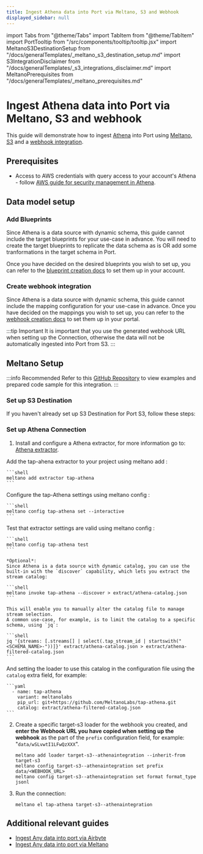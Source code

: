 ```yaml
---
title: Ingest Athena data into Port via Meltano, S3 and Webhook
displayed_sidebar: null
---
```


import Tabs from "@theme/Tabs"
import TabItem from "@theme/TabItem"
import PortTooltip from "/src/components/tooltip/tooltip.jsx"
import MeltanoS3DestinationSetup from "/docs/generalTemplates/_meltano_s3_destination_setup.md"
import S3IntegrationDisclaimer from "/docs/generalTemplates/_s3_integrations_disclaimer.md"
import MeltanoPrerequisites from "/docs/generalTemplates/_meltano_prerequisites.md"

# Ingest Athena data into Port via Meltano, S3 and webhook

This guide will demonstrate how to ingest [Athena](https://aws.amazon.com/athena/) into Port using [Meltano](https://meltano.com/), [S3](https://aws.amazon.com/s3/) and a [webhook integration](https://docs.port.io/build-your-software-catalog/custom-integration/webhook/).

<S3IntegrationDisclaimer/>

## Prerequisites

<MeltanoPrerequisites/>

- Access to AWS credentials with query access to your account's Athena - follow [AWS guide for security management in Athena](https://docs.aws.amazon.com/athena/latest/ug/security-iam-athena.html).

## Data model setup

### Add Blueprints

Since Athena is a data source with dynamic schema, this guide cannot include the target blueprints for your use-case in advance.
You will need to create the target blueprints to replicate the data schema as is OR add some tranformations in the target schema in Port.

Once you have decided on the desired blueprints you wish to set up, you can refer to the [blueprint creation docs](https://docs.port.io/build-your-software-catalog/customize-integrations/configure-data-model/setup-blueprint/?definition=ui) to set them up in your account.

### Create webhook integration

Since Athena is a data source with dynamic schema, this guide cannot include the mapping configuration for your use-case in advance.
Once you have decided on the mappings you wish to set up, you can refer to the [webhook creation docs](https://docs.port.io/build-your-software-catalog/custom-integration/webhook/) to set them up in your portal.

:::tip Important
It is important that you use the generated webhook URL when setting up the Connection, otherwise the data will not be automatically ingested into Port from S3.
:::

## Meltano Setup

:::info Recommended
Refer to this [GitHub Repository](https://github.com/port-experimental/meltano-integration-examples) to view examples and prepared code sample for this integration.
:::

### Set up S3 Destination

If you haven't already set up S3 Destination for Port S3, follow these steps:

<MeltanoS3DestinationSetup/>

### Set up Athena Connection

1. Install and configure a Athena extractor, for more information go to: [Athena extractor](https://hub.meltano.com/extractors/tap-athena).

  Add the tap-ahena extractor to your project using meltano add :

    ```shell
    meltano add extractor tap-athena
    ```

  Configure the tap-Athena settings using meltano config :

    ```shell
    meltano config tap-athena set --interactive
    ```

  Test that extractor settings are valid using meltano config :

    ```shell
    meltano config tap-athena test
    ```

    *Optional*:
    Since Athena is a data source with dynamic catalog, you can use the built-in with the `discover` capability, which lets you extract the stream catalog:

    ```shell
    meltano invoke tap-athena --discover > extract/athena-catalog.json
    ```

    This will enable you to manually alter the catalog file to manage stream selection.
    A common use-case, for example, is to limit the catalog to a specific schema, using `jq`:

    ```shell
    jq '{streams: [.streams[] | select(.tap_stream_id | startswith("<SCHEMA_NAME>-"))]}' extract/athena-catalog.json > extract/athena-filtered-catalog.json
    ```

  And setting the loader to use this catalog in the configuration file using the `catalog` extra field, for example:

    ```yaml
      - name: tap-athena
        variant: meltanolabs
        pip_url: git+https://github.com/MeltanoLabs/tap-athena.git
        catalog: extract/athena-filtered-catalog.json
    ```

2. Create a specific target-s3 loader for the webhook you created, and **enter the Webhook URL you have copied when setting up the webhook** as the part of the `prefix` configuration field, for example: "`data/wSLvwtI1LFwQzXXX`".

    ```shell
    meltano add loader target-s3--athenaintegration --inherit-from target-s3
    meltano config target-s3--athenaintegration set prefix data/<WEBHOOK_URL>
    meltano config target-s3--athenaintegration set format format_type jsonl
    ```

3. Run the connection:

    ```shell
    meltano el tap-athena target-s3--athenaintegration
    ```

## Additional relevant guides

- [Ingest Any data into port via Airbyte](https://docs.port.io/guides/all/ingest-any-data-via-airbyte-s3-and-webhook)
- [Ingest Any data into port via Meltano](https://docs.port.io/guides/all/ingest-any-data-via-meltano-s3-and-webhook)
